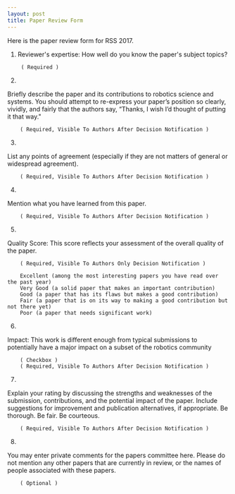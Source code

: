 ```yaml
---
layout: post
title: Paper Review Form
---
```


Here is the paper review form for RSS 2017.

1. Reviewer's expertise: How well do you know the paper's subject topics?

        ( Required )
        
2.  
Briefly describe the paper and its contributions to robotics science and systems. You should attempt to re-express your paper’s position so clearly, vividly, and fairly that the authors say, “Thanks, I wish I’d thought of putting it that way."

        ( Required, Visible To Authors After Decision Notification )
        
3.  
List any points of agreement (especially if they are not matters of general or widespread agreement).

        ( Required, Visible To Authors After Decision Notification )
        
4.  
Mention what you have learned from this paper.

        ( Required, Visible To Authors After Decision Notification )
        
5.  
Quality Score: This score reflects your assessment of the overall quality of the paper.

        ( Required, Visible To Authors Only Decision Notification )

        Excellent (among the most interesting papers you have read over the past year)
        Very Good (a solid paper that makes an important contribution)
        Good (a paper that has its flaws but makes a good contribution)
        Fair (a paper that is on its way to making a good contribution but not there yet)
        Poor (a paper that needs significant work)
6.  
Impact: This work is different enough from typical submissions to potentially have a major impact on a subset of the robotics community

        ( Checkbox )
        ( Required, Visible To Authors After Decision Notification )

7. 
Explain your rating by discussing the strengths and weaknesses of the submission, contributions, and the potential impact of the paper. Include suggestions for improvement and publication alternatives, if appropriate. Be thorough. Be fair. Be courteous.

        ( Required, Visible To Authors After Decision Notification )
        
8.  
You may enter private comments for the papers committee here. Please do not mention any other papers that are currently in review, or the names of people associated with these papers.

        ( Optional )
        